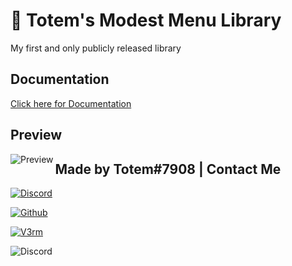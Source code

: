 # 👋 Totem's Modest Menu Library

My first and only publicly released library

## Documentation

[Click here for Documentation][Docs]

## Preview

<img align="left" alt="Preview" src="https://i.imgur.com/v1x9ijG.png" />


## Made by Totem#7908 | Contact Me

[![Discord](https://img.shields.io/badge/totem%237908-discord-brightgreen?style=for-the-badge)](https://discord.com/users/486343483569864708)

[![Github](https://img.shields.io/badge/totem-github-brightgreen?style=for-the-badge)](https://github.com/Xv3nm)

[![V3rm](https://img.shields.io/badge/xvenom-v3rm-brightgreen?style=for-the-badge)](https://v3rmillion.net/member.php?action=profile&uid=567152)


<img align="left" alt="Discord" src="https://lanyard.cnrad.dev/api/486343483569864708?borderRadius=10pxAidleMessage=away%20and%20stuff&amp;bg=a&amp;animated=false" />


[github]: https://github.com/Xv3nm
[v3rm]: https://v3rmillion.net/member.php?action=profile&uid=567152
[discord]: https://discord.com/users/486343483569864708
[Docs]: https://github.com/Xv3nm/TotemModestMenuLib/blob/main/Documentation.md

